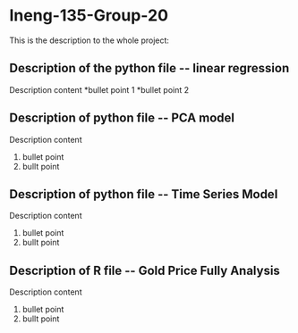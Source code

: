 # Ineng-135-Group-20

This is the description to the whole project:

## Description of the python file -- linear regression 
Description content
*bullet point 1
*bullet point 2

## Description of python file -- PCA model
Description content

1. bullet point
2. bullt point

## Description of python file -- Time Series Model
Description content

1. bullet point
2. bullt point

## Description of R file -- Gold Price Fully Analysis
Description content

1. bullet point
2. bullt point
